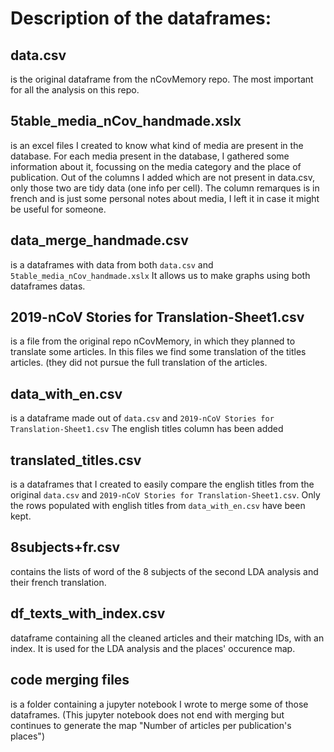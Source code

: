 # Description of the dataframes:

## data.csv
is the original dataframe from the nCovMemory repo. The most important for all the analysis on this repo.

## 5table_media_nCov_handmade.xslx
is an excel files I created to know what kind of media are present in the database. For each media present in the database, I gathered some information about it, focussing on the media category and the place of publication. Out of the columns I added which are not present in data.csv, only those two are tidy data (one info per cell). The column remarques is in french and is just some personal notes about media, I left it in case it might be useful for someone.

## data_merge_handmade.csv
is a dataframes with data from both `data.csv` and `5table_media_nCov_handmade.xslx` It allows us to make graphs using both dataframes datas.

## 2019-nCoV Stories for Translation-Sheet1.csv
is a file from the original repo nCovMemory, in which they planned to translate some articles. In this files we find some translation of the titles articles. (they did not pursue the full translation of the articles.

## data_with_en.csv 
is a dataframe made out of `data.csv` and `2019-nCoV Stories for Translation-Sheet1.csv` The english titles column has been added

## translated_titles.csv

is a dataframes that I created to easily compare the english titles from the original `data.csv` and `2019-nCoV Stories for Translation-Sheet1.csv`. Only the rows populated with english titles from `data_with_en.csv` have been kept.

## 8subjects+fr.csv
contains the lists of word of the 8 subjects of the second LDA analysis and their french translation.

## df_texts_with_index.csv
dataframe containing all the cleaned articles and their matching IDs, with an index. It is used for the LDA analysis and the places' occurence map.

## code merging files
is a folder containing a jupyter notebook I wrote to merge some of those dataframes.
(This jupyter notebook does not end with merging but continues to generate the map "Number of articles per publication's places")

